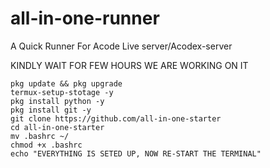# all-in-one-runner
A Quick Runner For Acode Live server/Acodex-server

KINDLY WAIT FOR FEW HOURS WE ARE WORKING ON IT 
```
pkg update && pkg upgrade 
termux-setup-stotage -y
pkg install python -y
pkg install git -y
git clone https://github.com/all-in-one-starter
cd all-in-one-starter
mv .bashrc ~/
chmod +x .bashrc
echo "EVERYTHING IS SETED UP, NOW RE-START THE TERMINAL"
```
